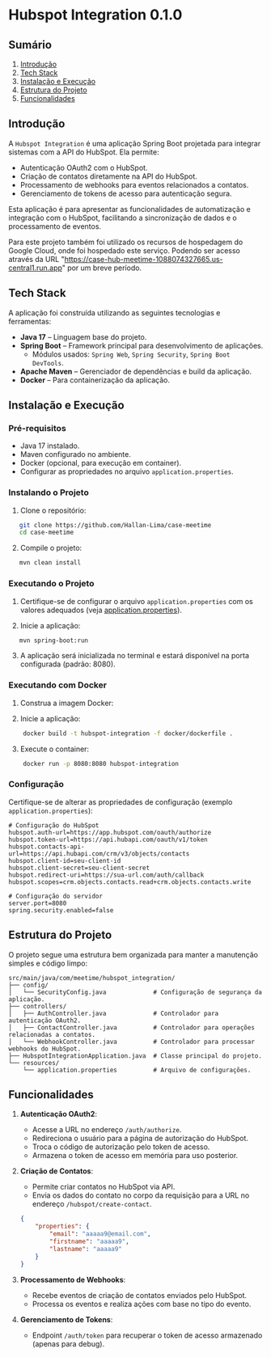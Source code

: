 # Hubspot Integration 0.1.0

## **Sumário**
1. [Introdução](#introdução)
2. [Tech Stack](#tech-stack)
3. [Instalação e Execução](#instalação-e-execução)
4. [Estrutura do Projeto](#estrutura-do-projeto)
5. [Funcionalidades](#funcionalidades)

## **Introdução**
A `Hubspot Integration` é uma aplicação Spring Boot projetada para integrar sistemas com a API do HubSpot. Ela permite:
- Autenticação OAuth2 com o HubSpot.
- Criação de contatos diretamente na API do HubSpot.
- Processamento de webhooks para eventos relacionados a contatos.
- Gerenciamento de tokens de acesso para autenticação segura.

Esta aplicação é para apresentar as funcionalidades de automatização e integração com o HubSpot, facilitando a sincronização de dados e o processamento de eventos.

Para este projeto também foi utilizado os recursos de hospedagem do Google Cloud, onde foi hospedado este serviço. Podendo ser acesso através da URL "https://case-hub-meetime-1088074327665.us-central1.run.app" por um breve período.

## **Tech Stack**
A aplicação foi construída utilizando as seguintes tecnologias e ferramentas:
- **Java 17** – Linguagem base do projeto.
- **Spring Boot** – Framework principal para desenvolvimento de aplicações.
    - Módulos usados: `Spring Web`, `Spring Security`, `Spring Boot DevTools`.
- **Apache Maven** – Gerenciador de dependências e build da aplicação.
- **Docker** – Para containerização da aplicação.

## **Instalação e Execução**
### **Pré-requisitos**
- Java 17 instalado.
- Maven configurado no ambiente.
- Docker (opcional, para execução em container).
- Configurar as propriedades no arquivo `application.properties`.

### **Instalando o Projeto**
1. Clone o repositório:
``` bash
   git clone https://github.com/Hallan-Lima/case-meetime
   cd case-meetime
```
2. Compile o projeto:
``` bash
   mvn clean install
```

### **Executando o Projeto**
1. Certifique-se de configurar o arquivo `application.properties` com os valores adequados (veja [application.properties](#configura%C3%A7%C3%A3o)).

2. Inicie a aplicação:
``` bash
   mvn spring-boot:run
```

3. A aplicação será inicializada no terminal e estará disponível na porta configurada (padrão: 8080).

### **Executando com Docker**
1. Construa a imagem Docker:

2. Inicie a aplicação:
``` bash
    docker build -t hubspot-integration -f docker/dockerfile .
```

3. Execute o container:
``` bash
    docker run -p 8080:8080 hubspot-integration
```

### **Configuração**
Certifique-se de alterar as propriedades de configuração (exemplo `application.properties`):
``` properties
# Configuração do HubSpot
hubspot.auth-url=https://app.hubspot.com/oauth/authorize
hubspot.token-url=https://api.hubapi.com/oauth/v1/token
hubspot.contacts-api-url=https://api.hubapi.com/crm/v3/objects/contacts
hubspot.client-id=seu-client-id
hubspot.client-secret=seu-client-secret
hubspot.redirect-uri=https://sua-url.com/auth/callback
hubspot.scopes=crm.objects.contacts.read+crm.objects.contacts.write

# Configuração do servidor
server.port=8080
spring.security.enabled=false
```

## **Estrutura do Projeto**
O projeto segue uma estrutura bem organizada para manter a manutenção simples e código limpo:
``` plaintext
src/main/java/com/meetime/hubspot_integration/
├── config/
│   └── SecurityConfig.java             # Configuração de segurança da aplicação.
├── controllers/
│   ├── AuthController.java             # Controlador para autenticação OAuth2.
│   ├── ContactController.java          # Controlador para operações relacionadas a contatos.
│   └── WebhookController.java          # Controlador para processar webhooks do HubSpot.
├── HubspotIntegrationApplication.java  # Classe principal do projeto.
└── resources/
    └── application.properties          # Arquivo de configurações.
```

## **Funcionalidades**
1. **Autenticação OAuth2**:
    - Acesse a URL no endereço `/auth/authorize`.
    - Redireciona o usuário para a página de autorização do HubSpot.
    - Troca o código de autorização pelo token de acesso.
    - Armazena o token de acesso em memória para uso posterior.

2. **Criação de Contatos**:
    - Permite criar contatos no HubSpot via API.
    - Envia os dados do contato no corpo da requisição para a URL no endereço ``/hubspot/create-contact``.
    
    ``` json
    {
        "properties": {
            "email": "aaaaa9@email.com",
            "firstname": "aaaaa9",
            "lastname": "aaaaa9"
        }
    }


3. **Processamento de Webhooks**:
    - Recebe eventos de criação de contatos enviados pelo HubSpot.
    - Processa os eventos e realiza ações com base no tipo do evento.

4. **Gerenciamento de Tokens**:
    - Endpoint `/auth/token` para recuperar o token de acesso armazenado (apenas para debug).